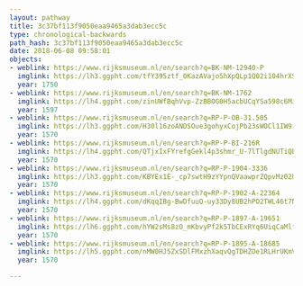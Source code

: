 ```yaml
---
layout: pathway
title: 3c37bf113f9050eaa9465a3dab3ecc5c
type: chronological-backwards
path_hash: 3c37bf113f9050eaa9465a3dab3ecc5c
date: 2018-06-08 09:58:01
objects:
- weblink: https://www.rijksmuseum.nl/en/search?q=BK-NM-12940-P
  imglink: https://lh3.ggpht.com/tfY395ztf_0KazAVajo5hXpQLp1Q02i104hrXS4Qm_TFMBeESdUXKuLezw4mSs4oTpQ25qL9tkZwl0gqEQIM4idBYp0=s200
  year: 1750
- weblink: https://www.rijksmuseum.nl/en/search?q=BK-NM-1762
  imglink: https://lh4.ggpht.com/zinUWfBqhVvp-ZzBBOG0H5acbUCqYSa598c6MJuLh-9KJbkObDqr9_eVPm1M1BpwhIU8g5BjWWuNJnkWqCLQrQMlMvt7=s200
  year: 1597
- weblink: https://www.rijksmuseum.nl/en/search?q=RP-P-OB-31.505
  imglink: https://lh3.ggpht.com/H30l16zoANDSOue3gohyxCojPb23sWOCl1IW9-zlLjF-rJjn0nhN_U0z6U8lXVNKOClnNWw0nhc92rLuKGesKYBD1g=s200
  year: 1570
- weblink: https://www.rijksmuseum.nl/en/search?q=RP-P-BI-216R
  imglink: https://lh4.ggpht.com/QTjxIxFYrefgGekl4p3shmr_U-7lTlgdNUTiQBnJ4gBt_tEZumvCYtoUfHE5BPIEdHofCdupAKXVVsqrc9A0Zq2XFw=s200
  year: 1570
- weblink: https://www.rijksmuseum.nl/en/search?q=RP-P-1904-3336
  imglink: https://lh3.ggpht.com/KBYEx1E-_cp7swtH9zYYpnQVaawprZQpvMz02UU39GfMpyOxzPREhuUWB4kMgLbZSoWxsu9S6xG_wCBoDJKaaK-rtKI=s200
  year: 1570
- weblink: https://www.rijksmuseum.nl/en/search?q=RP-P-1902-A-22364
  imglink: https://lh4.ggpht.com/dKqqIBg-BwDfuuQ-uy33Dy8UB2hPO2TWL46t7NeQTeWduZDPsUfm4J2JcZKjKhmzvCKJHKHCGZrK1uKlar-jp-5Lzw=s200
  year: 1570
- weblink: https://www.rijksmuseum.nl/en/search?q=RP-P-1897-A-19651
  imglink: https://lh6.ggpht.com/hYW2sMs8zO_mKbvyPf2k5TbCExRYq6UiqCaMlfAC5-yKqPyBVtgQ4BKwpX2GRRUFo-e0_aAbEm8LiE62-Ifl7oM0MPM=s200
  year: 1570
- weblink: https://www.rijksmuseum.nl/en/search?q=RP-P-1895-A-18685
  imglink: https://lh5.ggpht.com/nMW0HJ5ZxSDlFMxzhXaqvQgTDHZOe1RLHrUKmVvsEYC3MSL16B1_3OA64qaTmZmaM_7j8O_rv6N2ZW19LU8U4AKBpZ4z=s200
  year: 1570

---
```

